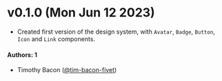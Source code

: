 # v0.1.0 (Mon Jun 12 2023)

- Created first version of the design system, with `Avatar`, `Badge`, `Button`, `Icon` and `Link` components.

#### Authors: 1

- Timothy Bacon ([@tim-bacon-fivet](https://github.com/tim-bacon-fivet))
